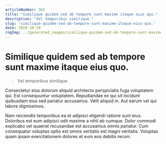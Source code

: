 ```yaml
---
articleNumber: 361
title: "Similique quidem sed ab tempore sunt maxime itaque eius quo."
description: "Vel temporibus similique."
slug: 'similique-quidem-sed-ab-tempore-sunt-maxime-itaque-eius-quo.'
date: 2020-10-29
rngImg: ../generated_images/similique-quidem-sed-ab-tempore-sunt-maxime-itaque-eius-quo..jpg
---
```


# Similique quidem sed ab tempore sunt maxime itaque eius quo.

> Vel temporibus similique.

Consectetur eius dolorum aliquid architecto perspiciatis fuga voluptatem qui. Est consequuntur voluptatem. Repudiandae ex qui sit incidunt quibusdam eius sed pariatur accusamus. Velit aliquid in. Aut earum vel qui labore dignissimos.
 Nam reiciendis temporibus ea et adipisci eligendi ratione sunt eius. Doloribus est eum adipisci odit maxime a nihil ab cumque. Dolor commodi explicabo vel quaerat recusandae est accusamus omnis pariatur. Cum consequatur voluptas optio est omnis veritatis est magni veritatis. Voluptas quam ipsam exercitationem dolores et eum eos debitis rerum.
